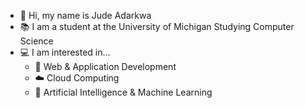 - 👋 Hi, my name is Jude Adarkwa
- 📚 I am a student at the University of Michigan Studying Computer Science
- 💻 I am interested in...
  - 📲 Web & Application Development
  - ☁️ Cloud Computing
  - 🤖 Artificial Intelligence & Machine Learning

<!--
**jadarkwa/jadarkwa** is a ✨ _special_ ✨ repository because its `README.md` (this file) appears on your GitHub profile.

Here are some ideas to get you started:

  
